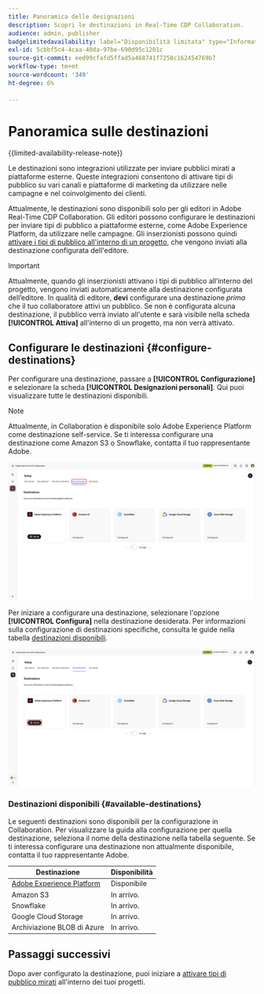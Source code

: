 ```yaml
---
title: Panoramica delle designazioni
description: Scopri le destinazioni in Real-Time CDP Collaboration.
audience: admin, publisher
badgelimitedavailability: label="Disponibilità limitata" type="Informative" url="https://helpx.adobe.com/it/legal/product-descriptions/real-time-customer-data-platform-collaboration.html newtab=true"
exl-id: 5cbbf5c4-4caa-40da-97be-690d95c1201c
source-git-commit: eed99cfafd5ffad5a468741f7258c162454769b7
workflow-type: tm+mt
source-wordcount: '349'
ht-degree: 6%

---
```


# Panoramica sulle destinazioni

{{limited-availability-release-note}}

Le destinazioni sono integrazioni utilizzate per inviare pubblici mirati a piattaforme esterne. Queste integrazioni consentono di attivare tipi di pubblico su vari canali e piattaforme di marketing da utilizzare nelle campagne e nel coinvolgimento dei clienti.

Attualmente, le destinazioni sono disponibili solo per gli editori in Adobe Real-Time CDP Collaboration. Gli editori possono configurare le destinazioni per inviare tipi di pubblico a piattaforme esterne, come Adobe Experience Platform, da utilizzare nelle campagne. Gli inserzionisti possono quindi [attivare i tipi di pubblico all&#39;interno di un progetto](../collaborate/activate.md), che vengono inviati alla destinazione configurata dell&#39;editore.

>[!IMPORTANT]
>
>Attualmente, quando gli inserzionisti attivano i tipi di pubblico all’interno del progetto, vengono inviati automaticamente alla destinazione configurata dell’editore. In qualità di editore, **devi** configurare una destinazione *prima* che il tuo collaboratore attivi un pubblico. Se non è configurata alcuna destinazione, il pubblico verrà inviato all&#39;utente e sarà visibile nella scheda **[!UICONTROL Attiva]** all&#39;interno di un progetto, ma non verrà attivato.

## Configurare le destinazioni {#configure-destinations}

Per configurare una destinazione, passare a **[!UICONTROL Configurazione]** e selezionare la scheda **[!UICONTROL Designazioni personali]**. Qui puoi visualizzare tutte le destinazioni disponibili.

>[!NOTE]
>
> Attualmente, in Collaboration è disponibile solo Adobe Experience Platform come destinazione self-service. Se ti interessa configurare una destinazione come Amazon S3 o Snowflake, contatta il tuo rappresentante Adobe.

![La scheda Destinazioni personali nell&#39;area di lavoro di installazione mostra le destinazioni disponibili.](/help/assets/destinations/overview/my-destinations-overview.png)

Per iniziare a configurare una destinazione, selezionare l&#39;opzione **[!UICONTROL Configura]** nella destinazione desiderata. Per informazioni sulla configurazione di destinazioni specifiche, consulta le guide nella tabella [destinazioni disponibili](#available-destinations).

![L&#39;area di lavoro Destinazioni personali con l&#39;opzione Configura evidenziata per la destinazione Adobe Experience Platform.](/help/assets/destinations/overview/my-destinations-set-up.png)

### Destinazioni disponibili {#available-destinations}

Le seguenti destinazioni sono disponibili per la configurazione in Collaboration. Per visualizzare la guida alla configurazione per quella destinazione, seleziona il nome della destinazione nella tabella seguente. Se ti interessa configurare una destinazione non attualmente disponibile, contatta il tuo rappresentante Adobe.

| Destinazione | Disponibilità |
| --- | --- |
| [Adobe Experience Platform](./experience-platform.md) | Disponibile |
| Amazon S3 | In arrivo. |
| Snowflake | In arrivo. |
| Google Cloud Storage | In arrivo. |
| Archiviazione BLOB di Azure | In arrivo. |

## Passaggi successivi

Dopo aver configurato la destinazione, puoi iniziare a [attivare tipi di pubblico mirati](../collaborate/activate.md) all&#39;interno dei tuoi progetti.
